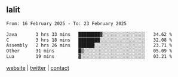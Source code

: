## lalit

<!--START_SECTION:waka-->

```txt
From: 16 February 2025 - To: 23 February 2025

Java       3 hrs 33 mins   ████████▓░░░░░░░░░░░░░░░░   34.62 %
C          3 hrs 18 mins   ████████░░░░░░░░░░░░░░░░░   32.08 %
Assembly   2 hrs 26 mins   ██████░░░░░░░░░░░░░░░░░░░   23.71 %
Other      31 mins         █▒░░░░░░░░░░░░░░░░░░░░░░░   05.09 %
Lua        19 mins         ▓░░░░░░░░░░░░░░░░░░░░░░░░   03.21 %
```

<!--END_SECTION:waka-->

[website](https://lalit.sh) | [twitter](https://x.com/@lalitcodes) | [contact](https://lalit.sh/contact)
